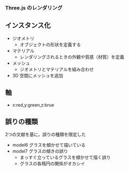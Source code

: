 ### Three.js のレンダリング

## インスタンス化

- ジオメトリ
  - オブジェクトの形状を定義する
- マテリアル
  - レンダリングされるときの外観や質感（材質）を定義
- メッシュ
  - ジオメトリとマテリアルを組み合わせ
- 3D 空間にメッシュを追加

## 軸

- x:red,y:green,z:brue

## 誤りの種類
2つの文献を基に，誤りの種類を限定した
- model6 グラスを傾かせて描いている 
- model7 グラスの傾きの誤り
  - まっすぐ立っているグラスを傾かせて描く誤り
  - グラスの各楕円の関係がオカシイ